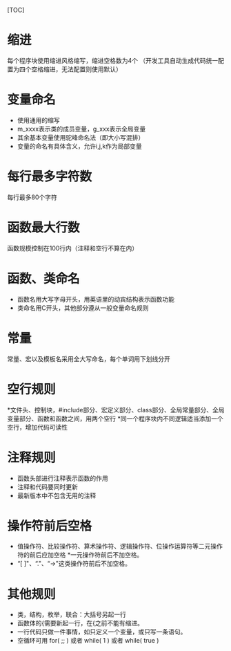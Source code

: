 [TOC]

# 缩进
每个程序块使用缩进风格缩写，缩进空格数为4个
（开发工具自动生成代码统一配置为四个空格缩进，无法配置则使用默认）

# 变量命名
* 使用通用的缩写
* m_xxxx表示类的成员变量，g_xxx表示全局变量
* 其余基本变量使用驼峰命名法（即大小写混排）
* 变量的命名有具体含义，允许i,j,k作为局部变量

# 每行最多字符数
每行最多80个字符

# 函数最大行数
函数规模控制在100行内（注释和空行不算在内）

# 函数、类命名
* 函数名用大写字母开头，用英语里的动宾结构表示函数功能
* 类命名用C开头，其他部分遵从一般变量命名规则

# 常量
常量、宏以及模板名采用全大写命名，每个单词用下划线分开

# 空行规则
*文件头、控制块，#include部分、宏定义部分、class部分、全局常量部分、全局变量部分、函数和函数之间，用两个空行
*同一个程序块内不同逻辑适当添加一个空行，增加代码可读性

# 注释规则
* 函数头部进行注释表示函数的作用
* 注释和代码要同时更新
* 最新版本中不包含无用的注释

# 操作符前后空格
* 值操作符、比较操作符、算术操作符、逻辑操作符、位操作运算符等二元操作符的前后应加空格
*一元操作符前后不加空格。
* “[ ]"、“."、“->"这类操作符前后不加空格。

# 其他规则
* 类，结构，枚举，联合：大括号另起一行
* 函数体的{需要新起一行，在{之前不能有缩进。
* 一行代码只做一件事情，如只定义一个变量，或只写一条语句。
* 空循环可用 for( ;; ) 或者 while( 1 ) 或者 while( true )
